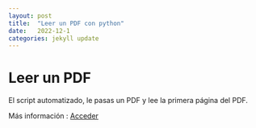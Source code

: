 ```yaml
---
layout: post
title:  "Leer un PDF con python"
date:   2022-12-1
categories: jekyll update
---
```


# Leer un PDF 

El script automatizado, le pasas un PDF y lee la primera página del PDF.

Más información : <a href="https://github.com/TripleYei/pdf_python"> Acceder </a>

